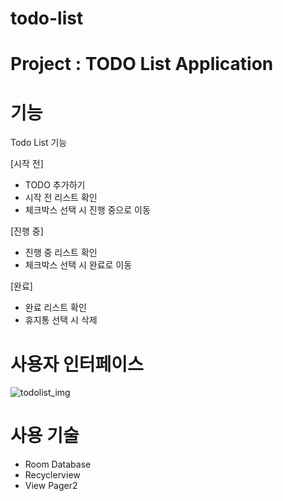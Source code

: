 # todo-list
# Project : TODO List Application

# 기능

Todo List 기능

[시작 전]

- TODO 추가하기
- 시작 전 리스트 확인
- 체크박스 선택 시 진행 중으로 이동

[진행 중]

- 진행 중 리스트 확인
- 체크박스 선택 시 완료로 이동

[완료]

- 완료 리스트 확인
- 휴지통 선택 시 삭제

# 사용자 인터페이스

![todolist_img](https://user-images.githubusercontent.com/75442105/175780696-965f0819-3b3e-4e92-a0e7-44d571a64f9d.jpg)


# 사용 기술

- Room Database
- Recyclerview
- View Pager2
